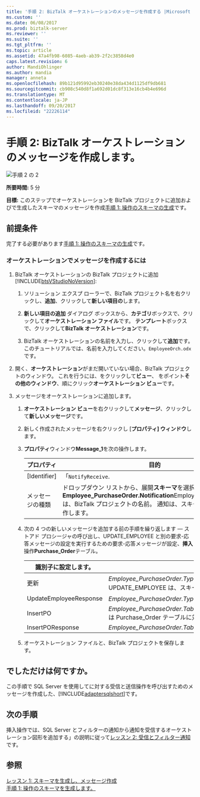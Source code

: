 ```yaml
---
title: '手順 2: BizTalk オーケストレーションのメッセージを作成する |Microsoft ドキュメント'
ms.custom: ''
ms.date: 06/08/2017
ms.prod: biztalk-server
ms.reviewer: ''
ms.suite: ''
ms.tgt_pltfrm: ''
ms.topic: article
ms.assetid: 47a4fb98-6085-4aeb-ab39-2f2c3858d4e0
caps.latest.revision: 6
author: MandiOhlinger
ms.author: mandia
manager: anneta
ms.openlocfilehash: 89b121d95992eb30240e38da434d1125df9db681
ms.sourcegitcommit: cb908c540d8f1a692d01dc8f313e16cb4b4e696d
ms.translationtype: MT
ms.contentlocale: ja-JP
ms.lasthandoff: 09/20/2017
ms.locfileid: "22226114"
---
```

# <a name="step-2-create-messages-for-biztalk-orchestrations"></a>手順 2: BizTalk オーケストレーションのメッセージを作成します。
![手順 2 の 2](../../adapters-and-accelerators/adapter-sql/media/step-2of2.gif "Step_2of2")  
  
 **所要時間:** 5 分  
  
 **目標:** このステップでオーケストレーションを BizTalk プロジェクトに追加およびで生成したスキーマのメッセージを作成[手順 1: 操作のスキーマの生成](../../adapters-and-accelerators/adapter-sql/step-1-generate-schema-for-operations.md)です。  
  
## <a name="prerequisites"></a>前提条件  
 完了する必要があります[手順 1: 操作のスキーマの生成](../../adapters-and-accelerators/adapter-sql/step-1-generate-schema-for-operations.md)です。  
  
### <a name="to-create-messages-in-an-orchestration"></a>オーケストレーションでメッセージを作成するには  
  
1.  BizTalk オーケストレーションの BizTalk プロジェクトに追加[!INCLUDE[btsVStudioNoVersion](../../includes/btsvstudionoversion-md.md)]:  
  
    1.  ソリューション エクスプ ローラーで、BizTalk プロジェクト名を右クリックし、**追加**、クリックして**新しい項目の**します。  
  
    2.  **新しい項目の追加** ダイアログ ボックスから、**カテゴリ**ボックスで、クリックして**オーケストレーション ファイル**です。 **テンプレート**ボックスで、クリックして**BizTalk オーケストレーション**です。  
  
    3.  BizTalk オーケストレーションの名前を入力し、クリックして**追加**です。 このチュートリアルでは、名前を入力してください。`EmployeeOrch.odx`です。  
  
2.  開く、**オーケストレーション**がまだ開いていない場合、BizTalk プロジェクトのウィンドウ。 これを行うには、をクリックして**ビュー**、 をポイント**その他のウィンドウ**、順にクリック**オーケストレーション ビュー**です。  
  
3.  メッセージをオーケストレーションに追加します。  
  
    1.  **オーケストレーション ビュー**を右クリックして**メッセージ**、クリックして**新しいメッセージ**です。  
  
    2.  新しく作成されたメッセージを右クリックし [**プロパティ] ウィンドウ**します。  
  
    3.  **プロパティ**ウィンドウ**Message_1**を次の操作します。  
  
        |プロパティ|目的|  
        |--------------|----------------|  
        |[Identifier]|「`NotifyReceive`.|  
        |メッセージの種類|ドロップダウン リストから、展開**スキーマ**を選択して**Employee_PurchaseOrder.Notification**Employee_PurchaseOrder は、BizTalk プロジェクトの名前。 通知は、スキーマの生成、**通知**操作します。|  
  
    4.  次の 4 つの新しいメッセージを追加する前の手順を繰り返します — ストアド プロシージャの呼び出し、UPDATE_EMPLOYEE と別の要求-応答メッセージの設定を実行するための要求-応答メッセージが設定、**挿入**操作**Purchase_Order**テーブル。  
  
        |識別子に設定します。|メッセージの種類を設定|  
        |-----------------------|-------------------------|  
        |更新|*Employee_PurchaseOrder.TypedProcedure_dbo です。UPDATE_EMPLOYEE*ここで、TypedProcedure_dbo です。UPDATE_EMPLOYEE は、スキーマ、UPDATE_EMPLOYEE をストアド プロシージャです。|  
        |UpdateEmployeeResponse|*Employee_PurchaseOrder.TypedProcedure_dbo です。UPDATE_EMPLOYEEResponse*|  
        |InsertPO|*Employee_PurchaseOrder.TableOperation_dbo_Purchase_Order.Insert*TableOperation_dbo_Purchase_Order.Insert は Purchase_Order テーブルに対する挿入操作のスキーマです。|  
        |InsertPOResponse|*Employee_PurchaseOrder.TableOperation_dbo_Purchase_Order.InsertResponse*|  
  
    5.  オーケストレーション ファイルと、BizTalk プロジェクトを保存します。  
  
## <a name="what-did-i-just-do"></a>でしただけは何ですか。  
 この手順で SQL Server を使用してに対する受信と送信操作を呼び出すためのメッセージを作成した、[!INCLUDE[adaptersqlshort](../../includes/adaptersqlshort-md.md)]です。  
  
## <a name="next-steps"></a>次の手順  
 挿入操作では、SQL Server とフィルターの通知から通知を受信するオーケストレーション図形を追加する」の説明に従って[レッスン 2: 受信とフィルター通知](../../adapters-and-accelerators/adapter-sql/lesson-2-receive-and-filter-notifications.md)です。  
  
## <a name="see-also"></a>参照  
 [レッスン 1: スキーマを生成し、メッセージ作成](../../adapters-and-accelerators/adapter-sql/lesson-1-generate-schemas-and-create-messages.md)   
 [手順 1: 操作のスキーマを生成します。](../../adapters-and-accelerators/adapter-sql/step-1-generate-schema-for-operations.md)